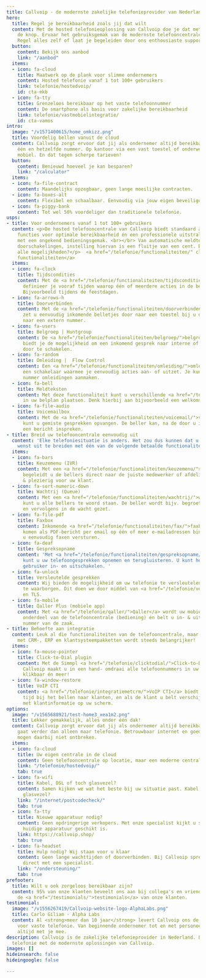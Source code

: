 ```yaml
---
title: Callvoip - de modernste zakelijke telefonieprovider van Nederland
hero:
  title: Regel je bereikbaarheid zoals jij dat wilt
  content: Met de hosted telefonieoplossing van Callvoip doe je dat met één druk op
    de knop. Ervaar het gebruiksgemak van de modernste telefooncentrale in de cloud!
    Regel alles zelf of laat je begeleiden door ons enthousiaste supportteam.
  button:
    content: Bekijk ons aanbod
    link: "/aanbod"
  items:
  - icon: fa-cloud
    title: Maatwerk op de plank voor slimme ondernemers
    content: Hosted telefonie vanaf 1 tot 100+ gebruikers
    link: telefonie/hostedvoip/
    id: cta-mkb
  - icon: fa-tty
    title: Grenzeloos bereikbaar op het vaste telefoonnummer
    content: De smartphone als basis voor zakelijke bereikbaarheid
    link: telefonie/vastmobielintegratie/
    id: cta-vamos
intro:
  image: "/v1571400615/home_omkizz.png"
  title: Voordelig bellen vanuit de cloud
  content: Callvoip zorgt ervoor dat jij als ondernemer altijd bereikbaar bent op
    één en hetzelfde nummer. Op kantoor via een vast toestel of onderweg via je eigen
    mobiel. En dat tegen scherpe tarieven!
  button:
    content: Benieuwd hoeveel je kan besparen?
    link: "/calculator"
  items:
  - icon: fa-file-contract
    content: Maandelijks opzegbaar, geen lange moeilijke contracten.
  - icon: fa-boxes-alt
    content: Flexibel en schaalbaar. Eenvoudig via jouw eigen beveiligde omgeving.
  - icon: fa-piggy-bank
    content: Tot wel 50% voordeliger dan traditionele telefonie.
usps:
- title: Voor ondernemers vanaf 1 tot 100+ gebruikers
  content: <p>De hosted telefooncentrale van Callvoip biedt standaard alle belangrijke
    functies voor optimale bereikbaarheid én een professionele uitstraling. En dat
    met een ongekend bedieningsgemak. <br></br> Van automatische meldteksten tot slimme
    doorschakelingen, instelling hiervan is een fluitje van een cent. Benieuwd naar
    alle mogelijkheden?</p>  <a href="/telefonie/functionaliteiten/" class="button">Overzicht
    functionaliteiten</a>
  items:
  - icon: fa-clock
    title: Tijdscondities
    content: Met de <a href="/telefonie/functionaliteiten/tijdsconditie/">tijdsconditie-app</a>
      definieer je vooraf tijden waarop één of meerdere acties in de belroute plaatsvinden.
      Bijvoorbeeld tijdens de feestdagen.
  - icon: fa-arrows-h
    title: Doorverbinden
    content: Met de <a href="/telefonie/functionaliteiten/doorverbinden/">doorverbinden-app</a>
      zet u eenvoudig inkomende belletjes door naar een toestel bij u op kantoor of
      naar een extern nummer.
  - icon: fa-users
    title: Belgroep | Huntgroup
    content: De <a href="/telefonie/functionaliteiten/belgroep/">belgroep-app</a>
      biedt je de mogelijkheid om een inkomend gesprek naar interne of externe nummers
      door te schakelen.
  - icon: fa-random
    title: Omleiding |  Flow Control
    content: Een <a href="/telefonie/functionaliteiten/omleiding/">omleiding</a> is
      een schakelaar waarmee je eenvoudig acties aan- of uitzet. Je kunt voor elk
      nummer omleidingen aanmaken.
  - icon: fa-bell
    title: Meldteksten
    content: Met deze functionaliteit kunt u verschillende <a href="/telefonie/functionaliteiten/meldtekst/">meldteksten</a>
      in uw belplan plaatsen. Denk hierbij aan bijvoorbeeld een welkomsttekst.
  - icon: fa-file-audio
    title: Voicemailbox
    content: Met de <a href="/telefonie/functionaliteiten/voicemail/">voicemailbox</a>
      kunt u gemiste gesprekken opvangen. De beller kan, na de door u ingestelde melding,
      een bericht inspreken.
- title: Breid uw telefooncentrale eenvoudig uit
  content: 'Elke telefoniesituatie is anders. Het zou dus kunnen dat u de basis telefooncentrale
    wenst uit te breiden met één van de volgende betaalde functionaliteiten:'
  items:
  - icon: fa-bars
    title: Keuzemenu (IVR)
    content: Met een <a href="/telefonie/functionaliteiten/keuzemenu/">keuzemenu</a>
      begeleidt u de bellers direct naar de juiste medewerker of afdeling. Professioneel
      & plezierig voor uw klant.
  - icon: fa-sort-numeric-down
    title: Wachtrij (Queue)
    content: Met een <a href="/telefonie/functionaliteiten/wachtrij/">wachtrij</a>
      kunt u alle bellers te woord staan. De beller wordt bijv. begroet met een meldtekst
      en vervolgens in de wacht gezet.
  - icon: fa-file-pdf
    title: Faxbox
    content: Inkomende <a href="/telefonie/functionaliteiten/fax/">faxberichten</a>
      komen als PDF-bericht per email op één of meer e-mailadressen binnen. Ook kunt
      u eenvoudig faxen versturen.
  - icon: fa-deaf
    title: Gespreksopname
    content: 'Met <a href="/telefonie/functionaliteiten/gespreksopname/">gespreksopname</a>
      kunt u uw telefoongesprekken opnemen en terugluisteren. U kunt het zelf per
      gebruiker in- en uitschakelen. '
  - icon: fa-unlock
    title: Versleutelde gesprekken
    content: Wij bieden de mogelijkheid om uw telefonie te versleutelen en zo uw privacy
      te waarborgen. Dit doen we door middel van <a href="/telefonie/versleutelde-telefoongesprekken/">SRTP</a>
      en TLS.
  - icon: fa-mobile
    title: Qaller Plus (mobiele app)
    content: Met <a href="/telefonie/qaller/">Qaller</a> wordt uw mobiele telefoon
      onderdeel van de telefooncentrale (bediening) én belt u in- & uitgaand met het
      nummer van de zaak.
- title: Behoefte aan integratie
  content: Leuk al die functionaliteiten van de telefooncentrale, maar integratie
    met CRM-, ERP en klantsysteempakketten wordt steeds belangrijker!
  items:
  - icon: fa-mouse-pointer
    title: Click-to-Dial plugin
    content: Met de Simmpl <a href="/telefonie/clicktodial/">Click-to-Dial plugin</a>  van
      Callvoip maakt u in een hand- omdraai alle telefoonnummers in uw Chrome browser
      klikbaar én meer!
  - icon: fa-window-restore
    title: VoIP CTI
    content: <a href="/telefonie/integratiemetcrm/">VoIP CTI</a> biedt gemak en bespaart
      tijd bij het bellen naar klanten, en als de klant u belt verschijnt een pop-up
      met klantinformatie op uw scherm.
options:
  image: "/v1565688921/test-home3_xea1m2.png"
  title: Lekker gemakkelijk, alles onder één dak!
  content: Callvoip zorgt ervoor dat jij als ondernemer altijd bereikbaar bent, dat
    gaat verder dan alleen maar telefonie. Betrouwbaar internet en goede apparatuur
    mogen daarbij niet ontbreken.
  items:
  - icon: fa-cloud
    title: Uw eigen centrale in de cloud
    content: Geen telefooncentrale op locatie, maar een moderne centrale in de cloud.
    link: "/telefonie/hostedvoip/"
    tab: true
  - icon: fa-wifi
    title: Kabel, DSL of toch glasvezel?
    content: Samen kijken we wat het beste bij uw situatie past. Kabel, ADSL of toch
      glasvezel?
    link: "/internet/postcodecheck/"
    tab: true
  - icon: fa-tty
    title: Nieuwe apparatuur nodig?
    content: Geen opdringerige verkopers. Met onze specialist kijkt u samen of uw
      huidige apparatuur geschikt is.
    link: https://callvoip.shop/
    tab: true
  - icon: fa-headset
    title: Hulp nodig? Wij staan voor u klaar
    content: Geen lange wachttijden of doorverbinden. Bij Callvoip spreek u altijd
      direct met een specialist.
    link: "/ondersteuning/"
    tab: true
prefooter:
  title: Wilt u ook zorgeloos bereikbaar zijn?
  content: 95% van onze klanten beveelt ons aan bij collega's en vrienden. Bekijk
    de <a href="/testimonials/">testimonials</a> van onze klanten.
testimonial:
  image: "/v1556267419/Callvoip-website-logo-AlphaLabs.png"
  title: Carlo Giliam - Alpha Labs
  content: Al <strong>meer dan 10 jaar</strong> levert Callvoip ons de benodigde oplossingen
    voor vaste telefonie. Van beginnende ondernemer tot en met personeel; ze denken
    altijd met je mee.
description: Callvoip is de zakelijke telefonieprovider in Nederland. Bespaar op je
  telefonie met de modernste oplossingen van Callvoip.
images: []
hideinsearch: false
hideingoogle: false

---
```

